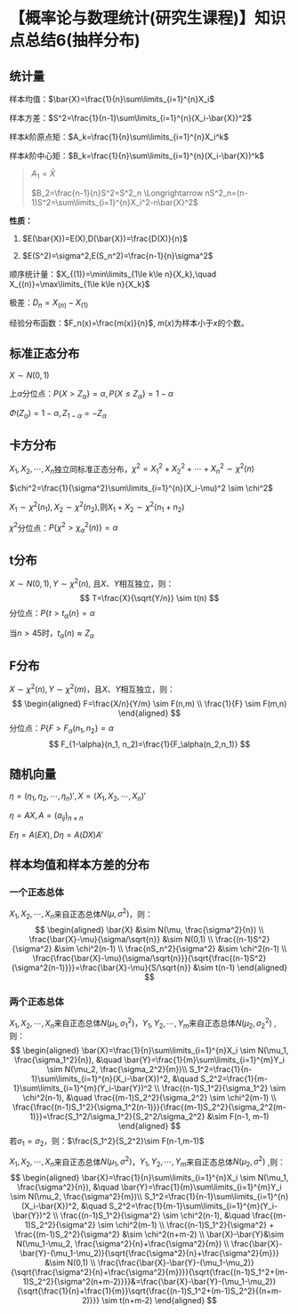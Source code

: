 # 【概率论与数理统计(研究生课程)】知识点总结6(抽样分布)

## 统计量

样本均值：$\bar{X}=\frac{1}{n}\sum\limits_{i=1}^{n}X_i$

样本方差：$S^2=\frac{1}{n-1}\sum\limits_{i=1}^{n}(X_i-\bar{X})^2$

样本$k$阶原点矩：$A_k=\frac{1}{n}\sum\limits_{i=1}^{n}X_i^k$

样本$k$阶中心矩：$B_k=\frac{1}{n}\sum\limits_{i=1}^{n}(X_i-\bar{X})^k$

> $A_1=\bar{X}$
>
> $B_2=\frac{n-1}{n}S^2=S^2_n \Longrightarrow nS^2_n=(n-1)S^2=\sum\limits_{i=1}^{n}X_i^2-n\bar{X}^2$

**性质：**

1. $E(\bar{X})=E(X),D(\bar{X})=\frac{D(X)}{n}$

2. $E(S^2)=\sigma^2,E(S_n^2)=\frac{n-1}{n}\sigma^2$

顺序统计量：$X_{(1)}=\min\limits_{1\le k\le n}{X_k},\quad X_{(n)}=\max\limits_{1\le k\le n}{X_k}$

极差：$D_n=X_{(n)}-X_{(1)}$

经验分布函数：$F_n(x)=\frac{m(x)}{n}$, $m(x)$为样本小于$x$的个数。

## 标准正态分布

$X \sim N(0,1)$

上$\alpha$分位点：$P\{X>Z_\alpha\}=\alpha,P\{X\le Z_\alpha\}=1-\alpha$

$\Phi(Z_\alpha)=1-\alpha, Z_{1-\alpha}=-Z_\alpha$

## 卡方分布

$X_1,X_2,\cdots,X_n$独立同标准正态分布，$\chi^2=X_1^2+X_2^2+\cdots+X_n^2 \sim \chi^2(n)$

$\chi^2=\frac{1}{\sigma^2}\sum\limits_{i=1}^{n}(X_i-\mu)^2 \sim \chi^2$

$X_1 \sim \chi^2(n_1), X_2 \sim \chi^2(n_2)$,则$X_1+X_2 \sim \chi^2(n_1+n_2)$

$\chi^2$分位点：$P\{\chi^2>\chi^2_\alpha(n)\}=\alpha$

## t分布

$X \sim N(0,1), Y \sim \chi^2(n)$, 且$X、Y$相互独立，则：
$$
T=\frac{X}{\sqrt{Y/n}} \sim t(n)
$$
分位点：$P\{t>t_\alpha(n\}=\alpha$

当$n>45$时，$t_\alpha(n)\approx Z_\alpha$

## F分布

$X \sim \chi^2(n), Y \sim \chi^2(m)$，且$X、Y$相互独立，则：
$$
\begin{aligned}
F=\frac{X/n}{Y/m} \sim F(n,m) \\
\frac{1}{F} \sim F(m,n)
\end{aligned}
$$
分位点：$P\{F>F_\alpha(n_1, n_2 \}=\alpha$
$$
F_{1-\alpha}(n_1, n_2)=\frac{1}{F_\alpha(n_2,n_1)}
$$

## 随机向量

$\eta=(\eta_1, \eta_2, \cdots, \eta_n)', X=(X_1, X_2,\cdots,X_n)'$

$\eta=AX, A=(a_{ij})_{n\times n}$

$E\eta=A(EX), D\eta=A(DX)A'$

## 样本均值和样本方差的分布

### 一个正态总体

$X_1,X_2,\cdots,X_n$来自正态总体$N(\mu,\sigma^2)$，则：
$$
\begin{aligned}
\bar{X} &\sim N(\mu, \frac{\sigma^2}{n}) \\
\frac{\bar{X}-\mu}{\sigma/\sqrt{n}} &\sim N(0,1) \\
\frac{(n-1)S^2}{\sigma^2} &\sim \chi^2(n-1) \\
\frac{nS_n^2}{\sigma^2} &\sim \chi^2(n-1) \\
\frac{\frac{\bar{X}-\mu}{\sigma/\sqrt{n}}}{\sqrt{\frac{(n-1)S^2}{\sigma^2(n-1)}}}=\frac{\bar{X}-\mu}{S/\sqrt{n}} &\sim t(n-1)
\end{aligned}
$$

### 两个正态总体

$X_1,X_2,\cdots,X_n$来自正态总体$N(\mu_1,\sigma_1^2)$，$Y_1,Y_2,\cdots,Y_m$来自正态总体$N(\mu_2,\sigma_2^2)$ ,则：
$$
\begin{aligned}
\bar{X}=\frac{1}{n}\sum\limits_{i=1}^{n}X_i \sim N(\mu_1, \frac{\sigma_1^2}{n}), &\quad \bar{Y}=\frac{1}{m}\sum\limits_{i=1}^{m}Y_i \sim N(\mu_2, \frac{\sigma_2^2}{m})\\
S_1^2=\frac{1}{n-1}\sum\limits_{i=1}^{n}(X_i-\bar{X})^2, &\quad S_2^2=\frac{1}{m-1}\sum\limits_{i=1}^{m}(Y_i-\bar{Y})^2 \\
\frac{(n-1)S_1^2}{\sigma_1^2} \sim \chi^2(n-1),  &\quad \frac{(m-1)S_2^2}{\sigma_2^2} \sim \chi^2(m-1) \\
\frac{\frac{(n-1)S_1^2}{\sigma_1^2(n-1)}}{\frac{(m-1)S_2^2}{\sigma_2^2(m-1)}}=\frac{S_1^2/\sigma_1^2}{S_2^2/\sigma_2^2} &\sim F(n-1, m-1)
\end{aligned}
$$
若$\sigma_1=\sigma_2$，则：$\frac{S_1^2}{S_2^2}\sim F(n-1,m-1)$

$X_1,X_2,\cdots,X_n$来自正态总体$N(\mu_1,\sigma^2)$，$Y_1,Y_2,\cdots,Y_m$来自正态总体$N(\mu_2,\sigma^2)$ ,则：
$$
\begin{aligned}
\bar{X}=\frac{1}{n}\sum\limits_{i=1}^{n}X_i \sim N(\mu_1, \frac{\sigma^2}{n}), &\quad \bar{Y}=\frac{1}{m}\sum\limits_{i=1}^{m}Y_i \sim N(\mu_2, \frac{\sigma^2}{m})\\
S_1^2=\frac{1}{n-1}\sum\limits_{i=1}^{n}(X_i-\bar{X})^2, &\quad S_2^2=\frac{1}{m-1}\sum\limits_{i=1}^{m}(Y_i-\bar{Y})^2 \\
\frac{(n-1)S_1^2}{\sigma^2} \sim \chi^2(n-1),  &\quad \frac{(m-1)S_2^2}{\sigma^2} \sim \chi^2(m-1) \\
\frac{(n-1)S_1^2}{\sigma^2} + \frac{(m-1)S_2^2}{\sigma^2} &\sim \chi^2(n+m-2) \\
\bar{X}-\bar{Y}&\sim N(\mu_1-\mu_2, \frac{\sigma^2}{n}+\frac{\sigma^2}{m}) \\
\frac{\bar{X}-\bar{Y}-(\mu_1-\mu_2)}{\sqrt{\frac{\sigma^2}{n}+\frac{\sigma^2}{m}}} &\sim N(0,1) \\
\frac{\frac{\bar{X}-\bar{Y}-(\mu_1-\mu_2)}{\sqrt{\frac{\sigma^2}{n}+\frac{\sigma^2}{m}}}}{\sqrt{\frac{(n-1)S_1^2+(m-1)S_2^2}{\sigma^2(n+m-2)}}}&=\frac{\bar{X}-\bar{Y}-(\mu_1-\mu_2)}{\sqrt{\frac{1}{n}+\frac{1}{m}}\sqrt{\frac{(n-1)S_1^2+(m-1)S_2^2}{(n+m-2)}}} \sim t(n+m-2)
\end{aligned}
$$




















